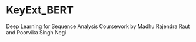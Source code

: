 # KeyExt_BERT
Deep Learning for Sequence Analysis Coursework by Madhu Rajendra Raut and Poorvika Singh Negi
